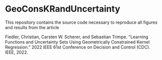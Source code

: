 # GeoConsKRandUncertainty
This repository contains the source code necessary to reproduce all figures and results from the article

Fiedler, Christian, Carsten W. Scherer, and Sebastian Trimpe. "Learning Functions and Uncertainty Sets Using Geometrically Constrained Kernel Regression." 2022 IEEE 61st Conference on Decision and Control (CDC). IEEE, 2022.